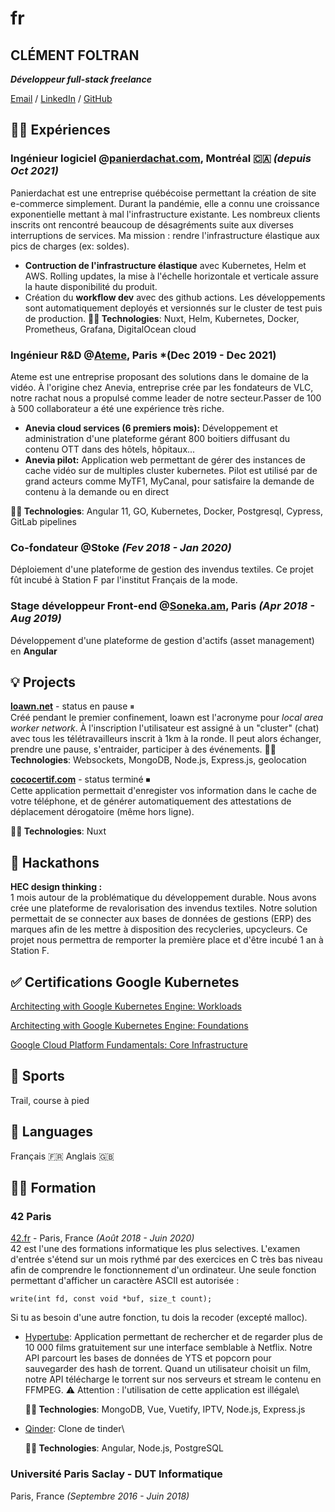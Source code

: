 # fr

## **CLÉMENT FOLTRAN**

_**Développeur full-stack freelance**_

[Email](mailto:clement.foltran@protonmail.com) / [LinkedIn](https://www.linkedin.com/in/clementfoltran/) / [GitHub](https://github.com/cfoltran/)

## 👨‍💻 Expériences

### **Ingénieur logiciel** @[panierdachat.com](https://panierdachat.com), Montréal 🇨🇦 _(depuis Oct 2021)_

Panierdachat est une entreprise québécoise permettant la création de site e-commerce simplement. Durant la pandémie, elle a connu une croissance exponentielle mettant à mal l'infrastructure existante. Les nombreux clients inscrits ont rencontré beaucoup de désagréments suite aux diverses interruptions de services. Ma mission : rendre l'infrastructure élastique aux pics de charges (ex: soldes).

* **Contruction de l'infrastructure élastique** avec Kubernetes, Helm et AWS. Rolling updates, la mise à l'échelle horizontale et verticale assure la haute disponibilité du produit.
* Création du **workflow dev** avec des github actions. Les développements sont automatiquement deployés et versionnés sur le cluster de test puis de production. **👨‍💻 Technologies**: Nuxt, Helm, Kubernetes, Docker, Prometheus, Grafana, DigitalOcean cloud

### **Ingénieur R&D** @[Ateme](https://www.ateme.com), Paris \*(Dec 2019 - Dec 2021)

Ateme est une entreprise proposant des solutions dans le domaine de la vidéo. À l'origine chez Anevia, entreprise crée par les fondateurs de VLC, notre rachat nous a propulsé comme leader de notre secteur.Passer de 100 à 500 collaborateur a été une expérience très riche.

* **Anevia cloud services (6 premiers mois):** Développement et administration d'une plateforme gérant 800 boitiers diffusant du contenu OTT dans des hôtels, hôpitaux...
* **Anevia pilot:** Application web permettant de gérer des instances de cache vidéo sur de multiples cluster kubernetes. Pilot est utilisé par de grand acteurs comme MyTF1, MyCanal, pour satisfaire la demande de contenu à la demande ou en direct 

**👨‍💻 Technologies**: Angular 11, GO, Kubernetes, Docker, Postgresql, Cypress, GitLab pipelines

### **Co-fondateur** @Stoke _(Fev 2018 - Jan 2020)_

Déploiement d'une plateforme de gestion des invendus textiles. Ce projet fût incubé à Station F par l'institut Français de la mode.

### **Stage développeur Front-end** @[Soneka.am](https://www.soneka.am), Paris _(Apr 2018 - Aug 2019)_

Développement d'une plateforme de gestion d'actifs (asset management) en **Angular**

## 💡 Projects

[**loawn.net**](https://www.loawn.net) - status en pause ⏸\
Créé pendant le premier confinement, loawn est l'acronyme pour _local area worker network_. À l'inscription l'utilisateur est assigné à un "cluster" (chat) avec tous les télétravailleurs inscrit à 1km à la ronde. Il peut alors échanger, prendre une pause, s'entraider, participer à des événements. **👨‍💻 Technologies**: Websockets, MongoDB, Node.js, Express.js, geolocation

[**cococertif.com**](https://github.com/cfoltran/covid-attestation-gen) - status terminé ⏹\
Cette application permettait d'enregister vos information dans le cache de votre téléphone, et de générer automatiquement des attestations de déplacement dérogatoire (même hors ligne).

**👨‍💻 Technologies**: Nuxt

## 🥷 Hackathons

**HEC design thinking :**\
1 mois autour de la problématique du développement durable. Nous avons crée une plateforme de revalorisation des invendus textiles. Notre solution permettait de se connecter aux bases de données de gestions (ERP) des marques afin de les mettre à disposition des recycleries, upcycleurs. Ce projet nous permettra de remporter la première place et d'être incubé 1 an à Station F.

## ✅ Certifications Google Kubernetes

[Architecting with Google Kubernetes Engine: Workloads](https://www.coursera.org/account/accomplishments/certificate/A4AKGB86KU7A)

[Architecting with Google Kubernetes Engine: Foundations](https://www.coursera.org/account/accomplishments/certificate/L9JFVTRL8J79)

[Google Cloud Platform Fundamentals: Core Infrastructure](https://www.coursera.org/account/accomplishments/certificate/ZKDKE4QT9DAU)

## 💪 Sports

Trail, course à pied

## 💬 Languages

Français 🇫🇷 Anglais 🇬🇧

## 👨‍🎓 Formation

### 42 Paris

[42.fr](https://42.fr/) - Paris, France _(Août 2018 - Juin 2020)_\
42 est l'une des formations informatique les plus selectives. L'examen d'entrée s'étend sur un mois rythmé par des exercices en C très bas niveau afin de comprendre le fonctionnement d'un ordinateur. Une seule fonction permettant d'afficher un caractère ASCII est autorisée :

`write(int fd, const void *buf, size_t count);`

Si tu as besoin d'une autre fonction, tu dois la recoder (excepté malloc).

* [Hypertube](https://github.com/owalid/hypertube): Application permettant de rechercher et de regarder plus de 10 000 films gratuitement sur une interface semblable à Netflix. Notre API parcourt les bases de données de YTS et popcorn pour sauvegarder des hash de torrent. Quand un utilisateur choisit un film, notre API télécharge le torrent sur nos serveurs et stream le contenu en FFMPEG. ⚠️ Attention : l'utilisation de cette application est illégale\
  
  **👨‍💻 Technologies**: MongoDB, Vue, Vuetify, IPTV, Node.js, Express.js

* [Qinder](https://github.com/cfoltran/qinder): Clone de tinder\
  
  **👨‍💻 Technologies**: Angular, Node.js, PostgreSQL


### Université Paris Saclay - DUT Informatique

Paris, France _(Septembre 2016 - Juin 2018)_
